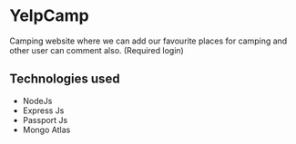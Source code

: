 # YelpCamp
Camping website where we can add our favourite places for camping and other user can comment also. (Required login)

## Technologies used
* NodeJs
* Express Js
* Passport Js
* Mongo Atlas

